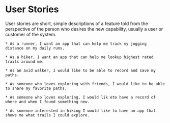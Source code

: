 # User Stories

User stories are short, simple descriptions of a feature told from the perspective of the person 
who desires the new capability, usually a user or customer of the system. 
```
* As a runner, I want an app that can help me track my jogging distance on my daily runs.

* As a hiker, I want an app that can help me lookup highest rated trails around me.  

* As an avid walker, I would like to be able to record and save my paths. 

* As someone who loves exploring with friends, I would like to be able to share my favorite paths. 

* As someone who loves exploring, I would lik eto have a record of where and when I found something new. 

* As someone interested in hiking I would like to have an app that shows me what trails I could explore. 

```

